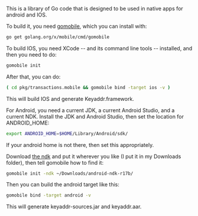 This is a library of Go code that is designed to be used in native apps for android and IOS.

To build it, you need [gomobile](https://godoc.org/golang.org/x/mobile/cmd/gomobile), which you can install with:

```sh
go get golang.org/x/mobile/cmd/gomobile
```

To build IOS, you need XCode -- and its command line tools -- installed, and then you need to do:

```sh
gomobile init
```

After that, you can do:

```sh
( cd pkg/transactions.mobile && gomobile bind -target ios -v )
```

This will build IOS and generate Keyaddr.framework.

For Android, you need a current JDK, a current Android Studio, and a current NDK. Install the JDK and Android Studio, then set the location for ANDROID_HOME:

```sh
export ANDROID_HOME=$HOME/Library/Android/sdk/
```

If your android home is not there, then set this appropriately.

Download [the ndk](https://developer.android.com/ndk/downloads/) and put it wherever you like (I put it in my Downloads folder), then tell gomobile how to find it:

```sh
gomobile init -ndk ~/Downloads/android-ndk-r17b/
```

Then you can build the android target like this:

```sh
gomobile bind -target android -v
```

This will generate keyaddr-sources.jar and keyaddr.aar.
